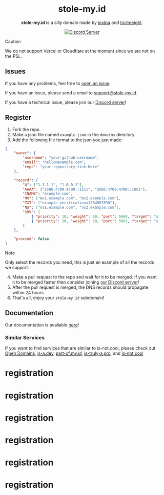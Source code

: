 <h1 align="center">stole-my.id</h1>

<p align="center"><strong>stole-my.id</strong> is a silly domain made by <a href="https://github.com/iostpa">iostpa</a> and <a href="https://github.com/trollmeight">trollmeight</a>.</p>

<p align="center">
   <a href="https://discord.gg/ZtcFe2s7St"><img alt="Discord Server" src="https://invidget.switchblade.xyz/aQEVc5fmjU"></a>
</p>

> [!CAUTION]
> We do not support Vercel or Cloudflare at the moment since we are not on the PSL. 
 
## Issues
If you have any problems, feel free to [open an issue](https://github.com/stole-my-id/registration/issues/new/choose).

If you have an issue, please send a email to support@stole-my.id.

If you have a technical issue, please join our [Discord server](https://discord.gg/aQEVc5fmjU)!

## Register
1. Fork the repo.
2. Make a json file named `example.json` in the `domains` directory.
3. Add the following file format to the json you just made:
```json
{
    "owner": {
        "username": "your-github-username",
        "email": "hello@example.com",
        "repo": "your-repository-link-here"
    },

    "record": {
        "A": ["1.1.1.1", "1.0.0.1"],
        "AAAA": ["2606:4700:4700::1111", "2606:4700:4700::1001"],
        "CNAME": "example.com",
        "MX": ["mx1.example.com", "mx2.example.com"],
        "TXT": ["example_verification=1234567890"],
        "NS": ["ns1.example.com", "ns2.example.com"],
        "SRV": [
            { "priority": 10, "weight": 60, "port": 5060, "target": "sipserver.example.com" },
            { "priority": 20, "weight": 10, "port": 5061, "target": "sipbackup.example.com" }
        ]
    },

    "proxied": false
}
```
> [!NOTE]
> Only select the records you need, this is just an example of all the records we support.

4. Make a pull request to the repo and wait for it to be merged. If you want it to be merged faster then consider joining [our Discord server](https://discord.gg/aQEVc5fmjU)!
5. After the pull request is merged, the DNS records should propagate within 24 hours.
6. That's all, enjoy your `stole-my.id` subdomain!

## Documentation
Our documentation is available [here](https://docs.stole-my.id)!

### Similar Services
If you want to find services that are similar to is-not.cool, please check out [Open Domains](https://github.com/open-domains/register), [is-a.dev](https://github.com/is-a-dev/register), [part-of.my.id](https://github.com/partofmyid/register), [is-truly-a.pro](https://github.com/is-truly-a-pro/register), and [is-not.cool](https://github.com/is-not-cool/registration)
# registration
# registration
# registration
# registration
# registration
# registration
